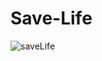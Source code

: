 # Save-Life


![saveLife](https://user-images.githubusercontent.com/63491555/139555044-e16a9ba0-677e-4b48-aeb6-288d0766a1f8.gif)
